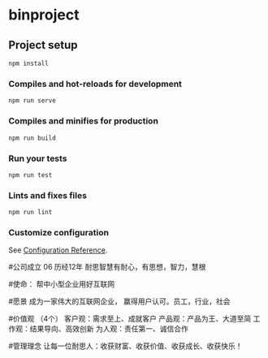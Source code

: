 # binproject

## Project setup
```
npm install
```

### Compiles and hot-reloads for development
```
npm run serve
```

### Compiles and minifies for production
```
npm run build
```

### Run your tests
```
npm run test
```

### Lints and fixes files
```
npm run lint
```

### Customize configuration
See [Configuration Reference](https://cli.vuejs.org/config/).

#公司成立 06  历经12年
耐思智慧有耐心，有思想，智力，慧根

#使命：
帮中小型企业用好互联网

#愿景
成为一家伟大的互联网企业， 赢得用户认可。员工，行业，社会

#价值观 （4个）
客户观：需求至上、成就客户
 产品观：产品为王、大道至简
 工作观：结果导向、高效创新
  为人观：责任第一、诚信合作

#管理理念
让每一位耐思人：收获财富、收获价值、收获成长、收获快乐！
